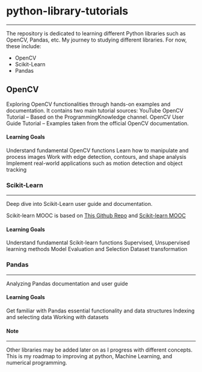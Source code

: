 # python-library-tutorials

---

The repository is dedicated to learning different Python libraries such as OpenCV, Pandas, etc. My journey to studying different libraries.
For now, these include:

- OpenCV
- Scikit-Learn
- Pandas

## OpenCV

Exploring OpenCV functionalities through hands-on examples and documentation. It contains two main tutorial sources:
YouTube OpenCV Tutorial – Based on the ProgrammingKnowledge channel.
OpenCV User Guide Tutorial – Examples taken from the official OpenCV documentation.

#### Learning Goals

Understand fundamental OpenCV functions
Learn how to manipulate and process images
Work with edge detection, contours, and shape analysis
Implement real-world applications such as motion detection and object tracking

### Scikit-Learn

---

Deep dive into Scikit-Learn user guide and documentation.

Scikit-learn MOOC is based on [This Github Repo](https://github.com/INRIA/scikit-learn-mooc) and [Scikit-learn MOOC](https://inria.github.io/scikit-learn-mooc/)

#### Learning Goals

Understand fundamental Scikit-learn functions
Supervised, Unsupervised learning methods
Model Evaluation and Selection
Dataset transformation

### Pandas

---

Analyzing Pandas documentation and user guide

#### Learning Goals

Get familiar with Pandas essential functionality and data structures
Indexing and selecting data
Working with datasets

#### Note

---

Other libraries may be added later on as I progress with different concepts. This is my roadmap to improving at python, Machine Learning, and numerical programming.

